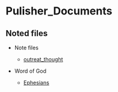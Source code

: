 # Pulisher_Documents

## Noted files

* Note files
  * [outreat_thought](docs/outreach_thoughts.md)

* Word of God
  * [Ephesians](words/ephesians.md)
